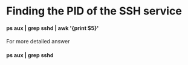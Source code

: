 <h1>Finding the PID of the SSH service</h1>

<h4>ps aux | grep sshd | awk '{print $5}'</h4>



For more detailed answer 
<h4>ps aux | grep sshd </h4>

